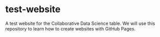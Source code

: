 # test-website

A test website for the Collaborative Data Science table.
We will use this repository to learn how to create websites with GitHub Pages.
